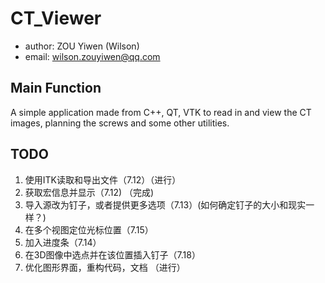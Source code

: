 # CT_Viewer

- author: ZOU Yiwen (Wilson)
- email: wilson.zouyiwen@qq.com

## Main Function

A simple application made from C++, QT, VTK to read in and view the CT images, planning the screws and some other utilities.

## TODO

1. 使用ITK读取和导出文件（7.12）（进行）
2. 获取宏信息并显示（7.12) （完成)
3. 导入源改为钉子，或者提供更多选项（7.13）(如何确定钉子的大小和现实一样？)
4. 在多个视图定位光标位置（7.15）
5. 加入进度条（7.14）
6. 在3D图像中选点并在该位置插入钉子（7.18）
7. 优化图形界面，重构代码，文档 （进行）

